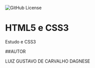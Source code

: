 ![GitHub License](https://img.shields.io/github/license/lgdcd08/site?style=social)

# HTML5 e CSS3
Estudo e CSS3

##AUTOR

LUIZ GUSTAVO DE CARVALHO DAGNESE
